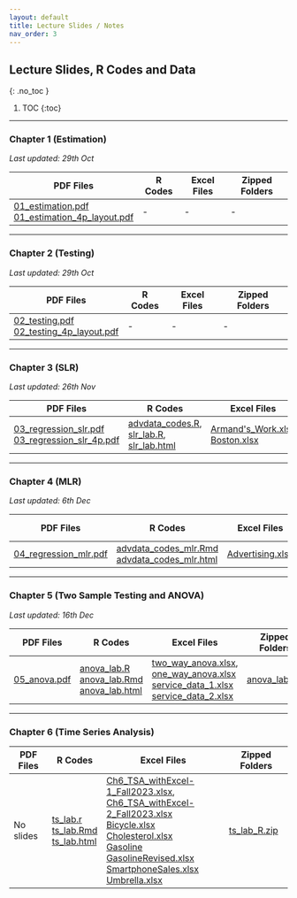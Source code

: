 ```yaml
---
layout: default
title: Lecture Slides / Notes
nav_order: 3
---
```


## Lecture Slides, R Codes and Data 
{: .no_toc }

1. TOC
{:toc}

---

### Chapter 1 (Estimation)
*Last updated: 29th Oct*

| **PDF Files** | **R Codes** | **Excel Files** | **Zipped Folders** |
|---------------|-------------|-----------------|-------------------|
| [01_estimation.pdf](Chapter1/01_estimation.pdf) <br> [01_estimation_4p_layout.pdf](Chapter1/01_estimation_4p_layout.pdf) | - | - | - |

---

### Chapter 2 (Testing)
*Last updated: 29th Oct*

| **PDF Files** | **R Codes** | **Excel Files** | **Zipped Folders** |
|---------------|-------------|-----------------|-------------------|
| [02_testing.pdf](Chapter2/02_testing.pdf) <br> [02_testing_4p_layout.pdf](Chapter2/02_testing_4p_layout.pdf) | - | - | - |

---

### Chapter 3 (SLR)
*Last updated: 26th Nov*

| **PDF Files** | **R Codes** | **Excel Files** | **Zipped Folders** |
|---------------|-------------|-----------------|-------------------|
| [03_regression_slr.pdf](Chapter3/03_regression_slr.pdf) <br> [03_regression_slr_4p.pdf](Chapter3/03_regression_slr_4p.pdf) | [advdata_codes.R](Chapter3/R_Codes/advdata_codes.R),<br> [slr_lab.R](Chapter3/R_Codes/slr_lab.R), <br> [slr_lab.html](Chapter3/R_Codes/slr_lab.html) | [Armand's_Work.xlsx](Chapter3/Excel_Files/Armand's_Work.xlsx) <br>  [Boston.xlsx](Chapter3/Excel_Files/Boston.xlsx) | [slr_lab_zipped.zip](Chapter3/Zopped_Folders/slr_lab_zipped.zip) <br> [advertising.zip](Chapter3/Zopped_Folders/advertising.zip) |

---

### Chapter 4 (MLR)
*Last updated: 6th Dec*

| **PDF Files** | **R Codes** | **Excel Files** | **Zipped Folders** |
|---------------|-------------|-----------------|-------------------|
| [04_regression_mlr.pdf](Chapter4/04_regression_mlr.pdf) | [advdata_codes_mlr.Rmd](Chapter4/R_Codes/advdata_codes_mlr.Rmd) <br> [advdata_codes_mlr.html](Chapter4/R_Codes/advdata_codes_mlr.html) |  [Advertising.xlsx](Chapter4/Excel_Files/Advertising.xlsx)  | [advdata.zip](Chapter4/Zipped_Folders/advdata.zip) |

---

### Chapter 5 (Two Sample Testing and ANOVA)
*Last updated: 16th Dec*

| **PDF Files** | **R Codes** | **Excel Files** | **Zipped Folders** |
|---------------|-------------|-----------------|-------------------|
| [05_anova.pdf](Chapter5/05_anova.pdf) | [anova_lab.R](Chapter5/R_Codes/anova_lab.R) <br> [anova_lab.Rmd](Chapter5/R_Codes/anova_lab.Rmd) <br> [anova_lab.html](Chapter5/R_Codes/anova_lab.html)  | [two_way_anova.xlsx](Chapter5/Excel_Files/two_way_anova.xlsx), <br> [one_way_anova.xlsx](Chapter5/Excel_Files/one_way_anova.xlsx) <br> [service_data_1.xlsx](Chapter5/Excel_Files/service_data_1.xlsx)  <br> [service_data_2.xlsx](Chapter5/Excel_Files/service_data_2.xlsx) | [anova_lab.zip](Chapter5/Zipped_Folders/anova_lab.zip) |

---

### Chapter 6 (Time Series Analysis)


| **PDF Files** | **R Codes** | **Excel Files** | **Zipped Folders** |
|---------------|-------------|-----------------|-------------------|
| No slides | [ts_lab.r](Chapter6/R_Codes/ts_lab.R) <br> [ts_lab.Rmd](Chapter6/R_Codes/ts_lab.Rmd) <br> [ts_lab.html](Chapter6/R_Codes/ts_lab.html) | [Ch6_TSA_withExcel-1_Fall2023.xlsx](Chapter6/Excel_Files/Ch6_TSA_withExcel-1_Fall2023.xlsx), <br> [Ch6_TSA_withExcel-2_Fall2023.xlsx](Chapter6/Excel_Files/Ch6_TSA_withExcel-2_Fall2023.xlsx) <br> [Bicycle.xlsx](Chapter6/Excel_Files/Bicycle.xlsx) <br> [Cholesterol.xlsx](Chpater6/Excel_Files/Cholesterol.xlsx) <br> [Gasoline](Chapter6/Excel_Files/Gasoline.xlsx) <br> [GasolineRevised.xlsx](Chpater6/Excel_Files/GasolineRevised.xlsx) <br> [SmartphoneSales.xlsx](Chpater6/Excel_Files/SmartphoneSales.xlsx) <br> [Umbrella.xlsx](Chpater6/Excel_Files/Umbrella.xlsx) | [ts_lab_R.zip](Chapter6/Zipped_Folders/ts_lab_R.zip) |
